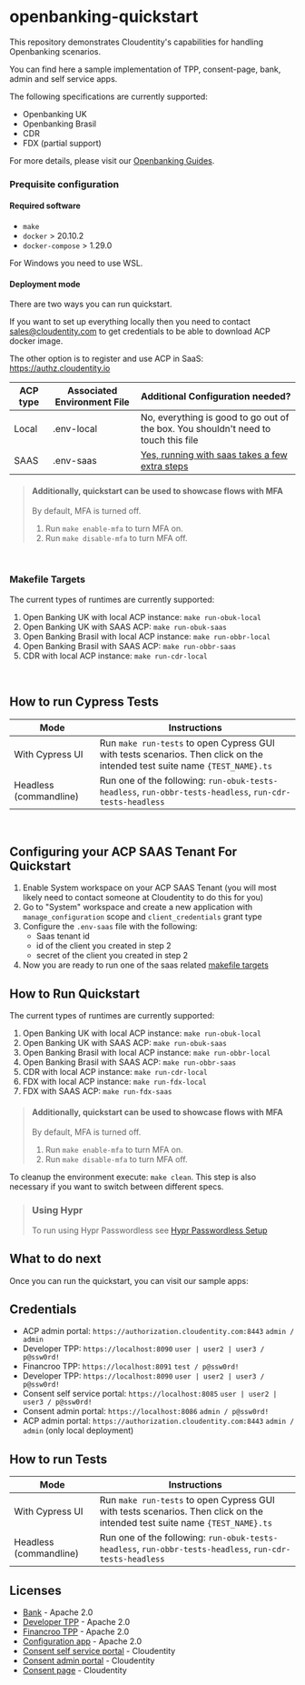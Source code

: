 # openbanking-quickstart

This repository demonstrates Cloudentity's capabilities for handling Openbanking scenarios.

You can find here a sample implementation of TPP, consent-page, bank, admin and self service apps.

The following specifications are currently supported:

* Openbanking UK
* Openbanking Brasil
* CDR
* FDX (partial support)

For more details, please visit our [Openbanking Guides](https://docs.authorization.cloudentity.com/guides/ob_guides/).

### Prequisite configuration

#### Required software

- `make`
- `docker` > 20.10.2
- `docker-compose` > 1.29.0

For Windows you need to use WSL.

#### Deployment mode

There are two ways you can run quickstart.

If you want to set up everything locally then you need to contact sales@cloudentity.com to get credentials to be able to download ACP docker image.

The other option is to register and use ACP in SaaS: https://authz.cloudentity.io

| ACP type      | Associated Environment File | Additional Configuration needed?
| ----------- | ----------- | --------|
| Local      | .env-local   | No, everything is good to go out of the box. You shouldn't need to touch this file|
| SAAS   | .env-saas        | <a href="#saas-configuration-instructions">Yes, running with saas takes a few extra steps</a>|

> #### Additionally, quickstart can be used to showcase flows with MFA
> By default, MFA is turned off.
> 1. Run `make enable-mfa` to turn MFA on.
> 2. Run `make disable-mfa` to turn MFA off.

<br/>
<h3 id="makefile-targets"> Makefile Targets</h3>

The current types of runtimes are currently supported:
1. Open Banking UK with local ACP instance: `make run-obuk-local`
2. Open Banking UK with SAAS ACP: `make run-obuk-saas`
3. Open Banking Brasil with local ACP instance: `make run-obbr-local`
4. Open Banking Brasil with SAAS ACP: `make run-obbr-saas`
5. CDR with local ACP instance: `make run-cdr-local`

<br/>

## How to run Cypress Tests
| Mode      | Instructions |
| ----------- | ----------- |
| With Cypress UI      | Run `make run-tests` to open Cypress GUI with tests scenarios. Then click on the intended test suite name `{TEST_NAME}.ts`    |
| Headless (commandline)   | Run one of the following: `run-obuk-tests-headless`, `run-obbr-tests-headless`, `run-cdr-tests-headless`        |

<br/>

<h2 id="saas-configuration-instructions">Configuring your ACP SAAS Tenant For Quickstart</h3>

1. Enable System workspace on your ACP SAAS Tenant (you will most likely need to contact someone at Cloudentity to do this for you)
2. Go to "System" workspace and create a new application with `manage_configuration` scope and `client_credentials` grant type
3. Configure the `.env-saas` file with the following:
    * Saas tenant id
    * id of the client you created in step 2
    * secret of the client you created in step 2
4. Now you are ready to run one of the saas related <a href="#makefile-targets"> makefile targets</a>

## How to Run Quickstart

The current types of runtimes are currently supported:

1. Open Banking UK with local ACP instance: `make run-obuk-local`
2. Open Banking UK with SAAS ACP: `make run-obuk-saas`
3. Open Banking Brasil with local ACP instance: `make run-obbr-local`
4. Open Banking Brasil with SAAS ACP: `make run-obbr-saas`
5. CDR with local ACP instance: `make run-cdr-local`
6. FDX with local ACP instance: `make run-fdx-local`
7. FDX with SAAS ACP: `make run-fdx-saas`

> #### Additionally, quickstart can be used to showcase flows with MFA
> By default, MFA is turned off.
> 1. Run `make enable-mfa` to turn MFA on.
> 2. Run `make disable-mfa` to turn MFA off.

To cleanup the environment execute: `make clean`.
This step is also necessary if you want to switch between different specs.

>### Using Hypr
>To run using Hypr Passwordless see [Hypr Passwordless Setup](docs/how_to_use_hypr.md)

## What to do next

Once you can run the quickstart, you can visit our sample apps:

## Credentials
- ACP admin portal: `https://authorization.cloudentity.com:8443` `admin / admin`
- Developer TPP: `https://localhost:8090` `user | user2 | user3 / p@ssw0rd!`
- Financroo TPP: `https://localhost:8091` `test / p@ssw0rd!`
- Developer TPP: `https://localhost:8090` `user | user2 | user3 / p@ssw0rd!`
- Consent self service portal: `https://localhost:8085` `user | user2 | user3 / p@ssw0rd!`
- Consent admin portal: `https://localhost:8086` `admin / p@ssw0rd!`
- ACP admin portal: `https://authorization.cloudentity.com:8443` `admin / admin` (only local deployment)

## How to run Tests
| Mode      | Instructions |
| ----------- | ----------- |
| With Cypress UI      | Run `make run-tests` to open Cypress GUI with tests scenarios. Then click on the intended test suite name `{TEST_NAME}.ts`    |
| Headless (commandline)   | Run one of the following: `run-obuk-tests-headless`, `run-obbr-tests-headless`, `run-cdr-tests-headless`        |

## Licenses
- [Bank](apps/bank/LICENSE) - Apache 2.0
- [Developer TPP](apps/developer-tpp/LICENSE) - Apache 2.0
- [Financroo TPP](apps/financroo-tpp/LICENSE) - Apache 2.0
- [Configuration app](apps/configuration/LICENSE) - Apache 2.0
- [Consent self service portal](consent/self-service-portal/LICENSE) - Cloudentity
- [Consent admin portal](consent/admin-portal/LICENSE) - Cloudentity
- [Consent page](consent/consent-page/LICENSE) - Cloudentity
